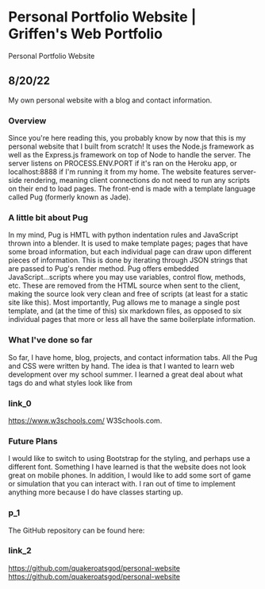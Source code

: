 # Personal Portfolio Website | Griffen's Web Portfolio
Personal Portfolio Website
## 8/20/22
My own personal website with a blog and contact information.
### Overview
Since you're here reading this, you probably know by now that this is my personal
website that I built from scratch! It uses the Node.js framework as well as the
Express.js framework on top of Node to handle the server. The server listens on
PROCESS.ENV.PORT if it's ran on the Heroku app, or localhost:8888 if I'm running it 
from my home. The website features server-side rendering, meaning client connections do not
need to run any scripts on their end to load pages. The front-end is made with a template
language called Pug (formerly known as Jade).
### A little bit about Pug
In my mind, Pug is HMTL with python indentation rules and JavaScript thrown into a blender. It is used
to make template pages; pages that have some broad information, but each individual page can draw upon
different pieces of information. This is done by iterating through JSON strings that are passed to Pug's
render method. Pug offers embedded JavaScript...scripts where you may use variables, control flow,
methods, etc. These are removed from the HTML source when sent to the client, making the source look
very clean and free of scripts (at least for a static site like this). Most importantly, Pug allows
me to manage a single post template, and (at the time of this) six markdown files, as opposed to six
individual pages that more or less all have the same boilerplate information.
### What I've done so far
So far, I have home, blog, projects, and contact information tabs. All the Pug and CSS were
written by hand. The idea is that I wanted to learn web development over my school summer. I learned
a great deal about what tags do and what styles look like from
### link_0
https://www.w3schools.com/ W3Schools.com.
### Future Plans
I would like to switch to using Bootstrap for the styling, and perhaps use a different font. Something
I have learned is that the website does not look great on mobile phones. In addition, I would like
to add some sort of game or simulation that you can interact with. I ran out of time to implement anything
more because I do have classes starting up.
### p_1
The GitHub repository can be found here:
### link_2
https://github.com/quakeroatsgod/personal-website https://github.com/quakeroatsgod/personal-website
